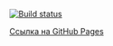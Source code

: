 [![Build status](https://ci.appveyor.com/api/projects/status/3dq05suyl6d9c2rx?svg=true)](https://ci.appveyor.com/project/VladimirFilippov555/ahj-homework4-testing)


[Сcылка на GitHub Pages](https://vladimirfilippov555.github.io/ahj-homework4-testing/)



